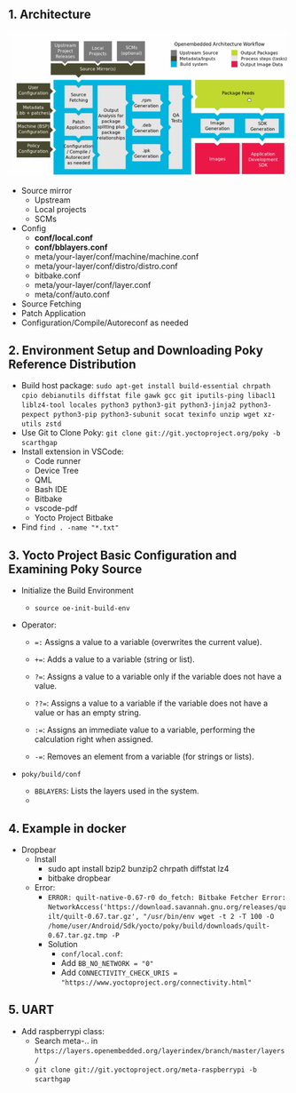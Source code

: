 ## 1. Architecture
![image](./img/architecture.png)
- Source mirror
    - Upstream
    - Local projects
    - SCMs
- Config 
    - **conf/local.conf**
    - **conf/bblayers.conf**
    - meta/your-layer/conf/machine/machine.conf
    - meta/your-layer/conf/distro/distro.conf
    - bitbake.conf
    - meta/your-layer/conf/layer.conf
    - meta/conf/auto.conf
- Source Fetching
- Patch Application
- Configuration/Compile/Autoreconf as needed
## 2. Environment Setup and Downloading Poky Reference Distribution
- Build host package: `sudo apt-get install build-essential chrpath cpio debianutils diffstat file gawk gcc git iputils-ping libacl1 liblz4-tool locales python3 python3-git python3-jinja2 python3-pexpect python3-pip python3-subunit socat texinfo unzip wget xz-utils zstd`
- Use Git to Clone Poky: `git clone git://git.yoctoproject.org/poky -b scarthgap`
- Install extension in VSCode:
    - Code runner
    - Device Tree
    - QML
    - Bash IDE
    - Bitbake
    - vscode-pdf
    - Yocto Project Bitbake
- Find `find . -name "*.txt"`
## 3. Yocto Project Basic Configuration and Examining Poky Source
- Initialize the Build Environment
    - `source oe-init-build-env`
- Operator:
    - `=:` Assigns a value to a variable (overwrites the current value).

    - `+=`: Adds a value to a variable (string or list).

    - `?=`: Assigns a value to a variable only if the variable does not have a value.

    - `??=`: Assigns a value to a variable if the variable does not have a value or has an empty string.

    - `:=`: Assigns an immediate value to a variable, performing the calculation right when assigned.

    - `-=`: Removes an element from a variable (for strings or lists).

- `poky/build/conf`
    - `BBLAYERS`: Lists the layers used in the system.
    - 

## 4. Example in docker
- Dropbear
    - Install
        - sudo apt install bzip2 bunzip2 chrpath diffstat lz4
        - bitbake dropbear
    - Error:
        - `ERROR: quilt-native-0.67-r0 do_fetch: Bitbake Fetcher Error: NetworkAccess('https://download.savannah.gnu.org/releases/quilt/quilt-0.67.tar.gz', "/usr/bin/env wget -t 2 -T 100 -O /home/user/Android/Sdk/yocto/poky/build/downloads/quilt-0.67.tar.gz.tmp -P `
        - Solution
            - `conf/local.conf`: 
            - Add `BB_NO_NETWORK = "0"`
            - Add `CONNECTIVITY_CHECK_URIS = "https://www.yoctoproject.org/connectivity.html"`

## 5. UART 
- Add raspberrypi class:
    - Search meta-.. in `https://layers.openembedded.org/layerindex/branch/master/layers/`
    - `git clone git://git.yoctoproject.org/meta-raspberrypi -b scarthgap`
    

